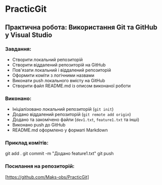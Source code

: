 # PracticGit
## Практична робота: Використання Git та GitHub у Visual Studio
### Завдання:
- Створити локальний репозиторій
- Створити віддалений репозиторій на GitHub
- Пов'язати локальний і віддалений репозиторій
- Оформити коміти з логічними назвами
- Виконати push локального вмісту на GitHub
- Створити файл README.md із описом виконаної роботи
### Виконано:
- Ініціалізовано локальний репозиторій (`git init`)
- Додано віддалений репозиторій (`git remote add origin`)
- Додано та закомічено файли (`dev1.txt`, `feature1.txt` та інші)
- Виконано push до GitHub
- README.md оформлено у форматі Markdown
### Приклад комітів:
git add .
git commit -m "Додано feature1.txt"
git push
### Посилання на репозиторій:
[https://github.com/Maks-obs/PracticGit]
